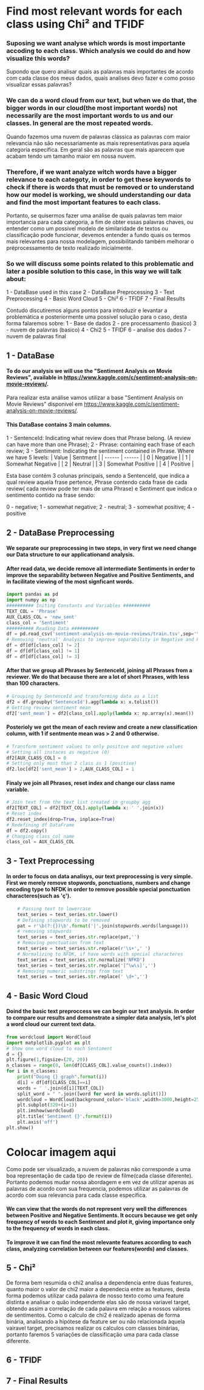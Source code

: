 # Find most relevant words for each class using Chi² and TFIDF

### Suposing we want analyse which words is most importante accoding to each class. Which analysis we could do and how visualize this words?

Supondo que quero analisar quais as palavras mais importantes de acordo com cada classe dos meus dados, quais analises devo fazer e como posso visualizar essas palavras?

### We can do a word cloud from our text, but when we do that, the bigger words in our cloud(the most important words) not necessarily are the most important words to us and our classes. In general are the most repeated words.
Quando fazemos uma nuvem de palavras clássica as palavras com maior relevancia não são necessariamente as mais representativas para aquela categoria específica. Em geral são as palavras que mais aparecem que acabam tendo um tamanho maior em nossa nuvem.

### Therefore, if we want analyze witch words have a bigger relevance to each categoty, in order to get these keywords to check if there is words that must be removed or to understand how our model is working, we should understanding our data and find the most important features to each class. 
Portanto, se quisermos fazer uma análise de quais palavras tem maior importancia para cada categoria, a fim de obter essas palavras chaves, ou entender como um possivel modelo de similaridade de textos ou classificação pode funcionar, devemos entender a fundo quais os termos mais relevantes para nossa modelagem, possibilitando também melhorar o préprocessamento de texto realizado inicialmente.

### So we will discuss some points related to this problematic and later a posible solution to this case, in this way we will talk about:
 1 - DataBase used in this case
 2 - DataBase Preprocessing
 3 - Text Preprocessing
 4 - Basic Word Cloud
 5 - Chi²
 6 - TFIDF
 7 - Final Results
 
Contudo discutiremos alguns pontos para introduzir e levantar a problemática e posteriormente uma possivel solução para o caso, desta forma falaremos sobre:
1 - Base de dados
2 - pre processamento (basico)
3 - nuvem de palavras (basico)
4 - Chi2
5 - TFIDF
6 - analise dos dados
7 - nuvem de palavras final



## 1 - DataBase

#### To do our analysis we will use the **"Sentiment Analysis on Movie Reviews"**, available in https://www.kaggle.com/c/sentiment-analysis-on-movie-reviews/.
Para realizar esta análise vamos utilizar a base "Sentiment Analysis on Movie Reviews" disponivel em https://www.kaggle.com/c/sentiment-analysis-on-movie-reviews/.
#### This DataBase contains 3 main columns.
 1 - SentenceId: Indicating what review does that Phrase belong. (A review can have more than one Phrase);
 2 - Phrase: containing each frase of each review;
 3 - Sentiment: Indicating the sentiment contained in Phrase. Where we have 5 levels:
| Value | Sentment |
| ------ | ------ |
| 0 | Negative |
| 1 | Somewhat Negative |
| 2 | Neutral |
| 3 | Somewhat Positive |
| 4 | Positive |
 
Esta base contém 3 colunas principais, sendo a SentenceId, que indica a qual review aquela frase pertence, Phrase contendo cada frase de cada review( cada review pode ter mais de uma Phrase) e Sentiment que indica o sentimento contido na frase sendo:

0 - negative; 1 - somewhat negative; 2 - neutral; 3 - somewhat positive; 4 - positive




## 2 - DataBase Preprocessing
#### We separate our preprocessing in two steps, in very first we need change our Data structure to our applicationand analysis.
#### After read data, we decide remove all intermediate Sentiments in order to improve the separability between **Negative** and **Positive** Sentiments, and in facilitate viewing of the most signficant words.

```python
import pandas as pd
import numpy as np
########## Initing Constants and Variables ##########
TEXT_COL = 'Phrase'
AUX_CLASS_COL = 'new_sent'
class_col = 'Sentiment'
########## Reading Data ##########
df = pd.read_csv('sentiment-analysis-on-movie-reviews/train.tsv',sep='\t')
# Removing 'neutral' Analysis to improve separability in Negative and Positive Class
df = df[df[class_col] != 2]
df = df[df[class_col] != 1]
df = df[df[class_col] != 3]
```

#### After that we group all Phrases by SentenceId, joining all Phrases from a reviewer. We do that because there are a lot of short Phrases, with less than 100 characters.
```python
# Grouping by SentenceId and transforming data as a list
df2 = df.groupby('SentenceId').agg(lambda x: x.tolist())
# Getting review sentiment mean 
df2['sent_mean'] = df2[class_col].apply(lambda x: np.array(x).mean())
```

#### Posterioly we get the mean of each review and create a new classification column, with 1 if sentmente mean was > 2 and 0 otherwise.
```python
# Transform sentiment values to only positive and negative values
# Setting all instaces as negative (0)
df2[AUX_CLASS_COL] = 0 
# Setting only most than 2 class as 1 (positive)
df2.loc[df2['sent_mean'] > 2,AUX_CLASS_COL] = 1
```
#### Finaly we join all Phrases, reset index and change our class name variable.
```python
# Join text from the text list created in groupby agg
df2[TEXT_COL] = df2[TEXT_COL].apply(lambda x: ' '.join(x))
# Reset index
df2.reset_index(drop=True, inplace=True)
# Redefining df DataFrame
df = df2.copy()
# Changing class_col name
class_col = AUX_CLASS_COL
```

## 3 - Text Preprocessing

#### In order to focus on data analisys, our text preprocessing is very simple. First we merely remove stopwords, ponctuations, numbers and change encoding type to NFDK in order to remove possible special ponctuation characteres(such as 'ç').

```python
    # Passing text to lowercase
    text_series = text_series.str.lower()
    # Defining stopwords to be removed
    pat = r'\b(?:{})\b'.format('|'.join(stopwords.words(language)))
    # removing stopwords
    text_series = text_series.str.replace(pat,'')
    # Removing ponctuation from text
    text_series = text_series.str.replace(r'\s+',' ')
    # Normalizing to NFDK, if have words with special characteres
    text_series = text_series.str.normalize('NFKD')
    text_series = text_series.str.replace('[^\w\s]','')
    # Removing numeric substrings from text
    text_series = text_series.str.replace(' \d+','')
```

## 4 - Basic Word Cloud
#### Doind the basic text preproccess we can begin our text analysis. In order to compare our results and demonstrate a simpler data analysis, let's plot a word cloud our current text data.

```python
from wordcloud import WordCloud
import matplotlib.pyplot as plt
# Show one word cloud to each Sentiment
d = {}
plt.figure(1,figsize=(20, 20))
n_classes = range(0, len(df[CLASS_COL].value_counts().index))
for i in n_classes:
    print("Doing {} graph".format(i))
    d[i] = df[df[CLASS_COL]==i]
    words = ' '.join(d[i][TEXT_COL])
    split_word = " ".join([word for word in words.split()])
    wordcloud = WordCloud(background_color='black',width=3000,height=2500).generate(split_word)
    plt.subplot(320+(i+1))
    plt.imshow(wordcloud)
    plt.title('Sentiment {}'.format(i))
    plt.axis('off')
plt.show()
```

# Colocar imagem aqui

Como pode ser visualizado, a nuvem de palavras não corresponde a uma boa representação de cada tipo de review de filme(cada classe diferente).
Portanto podemos mudar nossa abordagem e em vez de utilizar apenas as palavras de acordo com sua frequencia, podemos utilizar as palavras de acordo com sua relevancia para cada classe específica.

#### We can view that the words do not represent very well the differences between Positive and Negative Sentiments. It occurs because we get only frequency of words to each Sentiment and plot it, giving importance only to the frequency of words in each class.
#### To improve it we can find the most relevante features according to each class, analyzing correlation between our features(words) and classes.

## 5 - Chi²
De forma bem resumida o chi2 analisa a dependencia entre duas features, quanto maior o valor de chi2 maior a dependecia entre as features, desta forma podemos utilizar cada palavra de nosso texto como uma feature distinta e analisar o quão independente elas são de nossa variavel target, obtendo assim a correlação de cada palavra em relação a nossos valores de sentimentos.
Como o calculo de chi2 é realizado apenas de forma binária, analisando a hipótese da feature ser ou não relacionada àquela vairavel target, precisamos realizar os calculos com classes binárias, portanto faremos 5 variações de classificação uma para cada classe diferente.



## 6 - TFIDF
## 7 - Final Results
